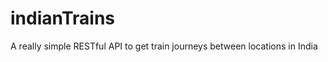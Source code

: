 indianTrains
============

A really simple RESTful API to get train journeys between locations in India
